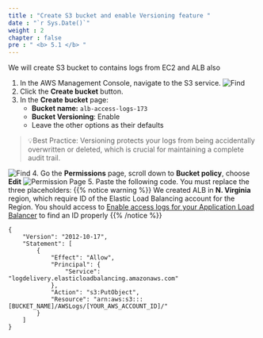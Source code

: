 ```yaml
---
title : "Create S3 bucket and enable Versioning feature "
date : "`r Sys.Date()`"
weight : 2
chapter : false
pre : " <b> 5.1 </b> "
---
```

We will create S3 bucket to contains logs from EC2 and ALB also
1. In the AWS Management Console, navigate to the S3 service.
![Find](/images/5-S3Bucket/5.1-Versioning/01-Find.png)
2. Click the **Create bucket** button.
3. In the **Create bucket** page:
   - **Bucket name:** `alb-access-logs-173`
   - **Bucket Versioning**: Enable
   - Leave the other options as their defaults 
> 💡Best Practice: Versioning protects your logs from being accidentally overwritten or deleted, which is crucial for maintaining a complete audit trail.

![Find](/images/5-S3Bucket/5.1-Versioning/02-ConfigCreateBucket.png)
4. Go the **Permissions** page, scroll down to **Bucket policy**, choose **Edit**
![Permission Page](/images/5-S3Bucket/5.1-Versioning/03-PermissionPage.png)
5. Paste the following code. You must replace the three placeholders:
{{% notice warning %}}
We created ALB in **N. Virginia** region, which require ID of the Elastic Load Balancing account for the Region. You should access to [Enable access logs for your Application Load Balancer](https://docs.aws.amazon.com/elasticloadbalancing/latest/application/enable-access-logging.html) to find an ID properly
{{% /notice %}}

```
{
    "Version": "2012-10-17",
    "Statement": [
        {
            "Effect": "Allow",
            "Principal": {
                "Service": "logdelivery.elasticloadbalancing.amazonaws.com"
            },
            "Action": "s3:PutObject",
            "Resource": "arn:aws:s3:::[BUCKET_NAME]/AWSLogs/[YOUR_AWS_ACCOUNT_ID]/"
        }
    ]
}
```

